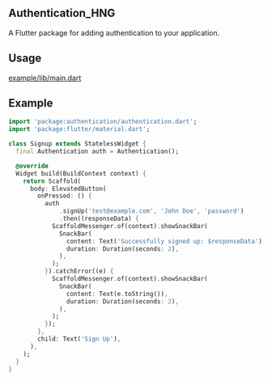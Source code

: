 
## Authentication_HNG

A Flutter package for adding authentication to your application.




<!-- ## Getting started

- [Installing](installing.md)
- [Changelog](CHANGELOG.md)
- [License](LICENSE) -->

## Usage

[example/lib/main.dart](example/lib/main.dart)

## Example

```dart
import 'package:authentication/authentication.dart';
import 'package:flutter/material.dart';

class Signup extends StatelessWidget {
  final Authentication auth = Authentication();

  @override
  Widget build(BuildContext context) {
    return Scaffold(
      body: ElevatedButton(
        onPressed: () {
          auth
              .signUp('test@example.com', 'John Doe', 'password')
              .then((responseData) {
            ScaffoldMessenger.of(context).showSnackBar(
              SnackBar(
                content: Text('Successfully signed up: $responseData'),
                duration: Duration(seconds: 2),
              ),
            );
          }).catchError((e) {
            ScaffoldMessenger.of(context).showSnackBar(
              SnackBar(
                content: Text(e.toString()),
                duration: Duration(seconds: 2),
              ),
            );
          });
        },
        child: Text('Sign Up'),
      ),
    );
  }
}

```


